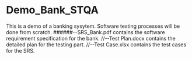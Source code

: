 # Demo_Bank_STQA
This is a demo of a banking sysytem. Software testing processes will be done from scratch. 
######--SRS_Bank.pdf contains the software requirement specification for the bank.
//--Test Plan.docx contains the detailed plan for the testing part.
//--Test Case.xlsx contains the test cases for the SRS.
